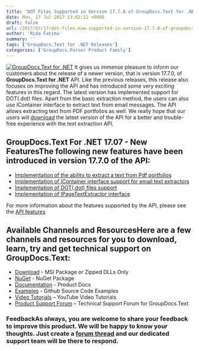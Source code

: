 ```yaml
---
title: 'DOT Files Supported in Version 17.7.0 of GroupDocs.Text for .NET'
date: Mon, 17 Jul 2017 13:02:12 +0000
draft: false
url: /2017/07/17/dot-files-now-supported-in-version-17.7.0-of-groupdocs.text-for-.net-api/
author: 'Rida Fatima'
summary: ''
tags: ['GroupDocs.Text for .NET Releases']
categories: ['GroupDocs.Parser Product Family']
---
```


[![GroupDocs.Text for .NET](http://blog.groupdocs.com/wp-content/uploads/sites/4/2017/04/groupdocs.text-for-dotnet.png)](https://products.groupdocs.com/) It gives us immense pleasure to inform our customers about the release of a newer version, that is version 17.7.0, of **GroupDocs.Text for .NET** API. Like the previous releases, this release also focuses on improving the API and has introduced some very exciting features in this regard. The latest version has implemented support for DOT(.dot) files. Apart from the basic extraction method, the users can also use IContainer interface to extract text from email messages. The API allows extracting text from PDF portfolios as well. We really hope that our users will [download](https://downloads.groupdocs.com/text/net/new-releases/groupdocs.text-for-.net-17.07.0/) the latest version of the API for a better and trouble-free experience with the text extraction API.

## GroupDocs.Text For .NET 17.07 - New FeaturesThe following new features have been introduced in version 17.7.0 of the API:

*   [Implementation of the ability to extract a text from Pdf portfolios](https://docs.groupdocs.com/)
*   [Implementation of IContainer interface support for email text extractors](https://docs.groupdocs.com/)
*   [Implementation of DOT(.dot) files support](https://docs.groupdocs.com/)
*   [Implementation of IPageTextExtractor interface](https://docs.groupdocs.com/)

For more information about the features supported by the API, please see the [API features](https://docs.groupdocs.com/)

## Available Channels and ResourcesHere are a few channels and resources for you to download, learn, try and get technical support on GroupDocs.Text:

*   [Download](http://downloads.groupdocs.com/text/net "GroupDocs.Text dll and msi") - MSI Package or Zipped DLLs Only
*   [NuGet](https://www.nuget.org/packages/groupdocs-text-dotnet/17.07.0 "GroupDocs.Text Nuget Package") - NuGet Package
*   [Documentation](https://docs.groupdocs.com/ "GroupDocs.Text Documentation") - Product Docs
*   [Examples](https://github.com/groupdocs-text/GroupDocs.Text-for-.NET "GroupDocs.Text Github repository") - Github Source Code Examples
*   [Video Tutorials](https://www.youtube.com/channel/UCmZHZh89ur7Qu7Ng-Sjg1HQ "GroupDocs.Signature for .NET tutorials") – YouTube Video Tutorials
*   [Product Support Forum](http://groupdocs.com/Community/forums/groupdocs.text-product-family/54/showforum.aspx "GroupDocs.Signature for .NET Support forum") – Technical Support Forum for GroupDocs.Text

### FeedbackAs always, you are welcome to share your feedback to improve this product. We will be happy to know your thoughts. Just create a [forum thread](http://groupdocs.com/Community/forums/default.aspx "Forums link") and our dedicated support team will be there to respond.




